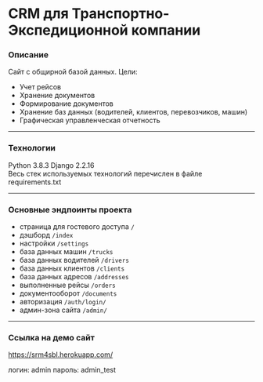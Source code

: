 # CRM для Транспортно-Экспедиционной компании


### Описание

Сайт с общирной базой данных.
Цели:
* Учет рейсов
* Хранение документов
* Формирование документов
* Хранение баз данных (водителей, клиентов, перевозчиков, машин)
* Графическая управленческая отчетность

***
### Технологии
Python 3.8.3 Django 2.2.16  
Весь стек используемых технологий перечислен в файле requirements.txt
***

### Основные эндпоинты проекта
* страница для гостевого доступа ` / `  
* дэшборд ` /index `  
* настройки ` /settings `  
* база данных машин ` /trucks `  
* база данных водителей ` /drivers `  
* база данных клиентов ` /clients `  
* база данных адресов ` /addresses `  
* выполненные рейсы ` /orders `  
* документооборот ` /documents ` 
* авторизация ` /auth/login/ `    
* админ-зона сайта ` /admin/ `
***

### Ссылка на демо сайт
https://srm4sbl.herokuapp.com/

логин: admin
пароль: admin_test

